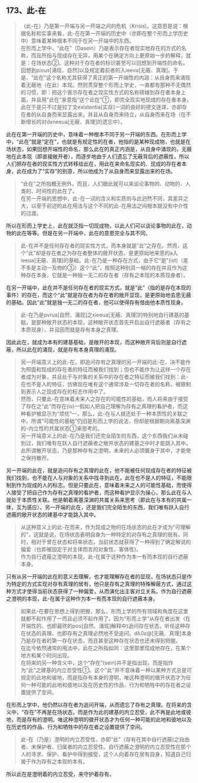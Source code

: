 <h2>173、此-在</h2><blockquote data-pid="LSBtPfDc">（此-在）乃是第一开端与另一开端之间的危机（Krisis)。这意思是说：根据名称和实事来看，此-在在第一开端的历史中（亦即在整个形而上学历史中）意味着某种根本不同于在另一开端中的东西。<br>在形而上学中，“此在”（Dasein）乃是表示存在者现实地存在的方式的名称，而且所指与现成存在无异，用某个在确定方向上更原始一步的解释，就是：在场状态②。这种对于存在者的标识甚至可以回想到开端性的命名，回想到pious[涌现、自然]以及规定着前者的入ieeva[无蔽、真理]。于是，“此在”这个名称尤其获得了真正的第一开端性的内涵：从自身而来涌现着无蔽地（在此）本现。然则贯穿整个形而上学史，一直都有那种不无偶然的习惯，即：把这个表示存在者之现实性方式的名称转嫁到存在者本身上面，并且用“此在”来意指“这个此在”①，即完全现实地现成的存在者本身。此在于是只不过是拉丁文existentia[实存]一词的良好的德文逐译，亦即存在者的从自身而来显露出来，并且从自身而来持立，从自身而来在场（在不断增长的对dxneeua[无蔽、真理]的遗忘中）。</blockquote><p data-pid="7e_dISkl">此在在第一开端的历史中，意味着一种根本不同于另一开端的东西。在形而上学中，“此在”就是“定在”，也就是有规定性的在者，他指的是某种现成物，也就是在场状态，如果回想开端性的命名，那么此在的真正内涵是，从自身中涌现的，无蔽地在此本现（即直接敞开者），而逐步地由于人们遗忘了无蔽背后的遮蔽性，所以人们把存在者的现实性方式转移给此在，用此在来命名现实的、现成的存在者本身，此在成为了“实存”的别意，所以他成为了从自身而来显露出来的在场。</p><blockquote data-pid="9axsXABS">“此在”之所指概无例外。而且，人们据此就可以来谈论事物的、动物的、人类的、时间性的此在了。<br>在另一开端的思想中，此-在一词的含义和实质则与此迥然不同，其差异之大，以至于前述的此在用法与这个不同的此-在用法之间根本就没有中介性的过渡。</blockquote><p data-pid="-ydZPwCx">所以在形而上学史上，此在就泛指一切现成物，以此人们可以谈论事物的此在，动物的此在等等。但是在另一开端中，此在的意思完全与其不同。</p><blockquote data-pid="T505-sl5">此-在并不是任何存在者的现实性方式，而本身就是“此”之存在。然而，这个“此”却是存在者之为存在者整体的敞开状态，是更原始地来思的a入ieeua[无蔽、真理]的基础。此-在乃是一种存在方式，由于它“是”(ist)（差不多是主动一及物的③）这个“此”，按照这种别具一格的存在并且作为这种存在本身，它就是一种独一无二的存在者（存有之本现的本质现身者）。</blockquote><p data-pid="NCiYNHrp">在另一开端中，此在并不是任何存在者的现实方式，就是“此”（指的是存在本现的事件）的存在，而这个“此”就是存在者为存在者的敞开显现，是更原始地去思无蔽的基础。因此“此”就是独一无二的存在者，他可以使得存有借由他本质性现身。</p><blockquote data-pid="puIf2WJx">此-在乃是pvrus[自然、涌现]之xieeua[无蔽、真理]的特别地自行建基的基础，是那种敞开状态的本现，这种敞开状态首先开启出自行遮蔽者（存有之本质现身），并且因而就是存有本身之真理。</blockquote><p data-pid="JRpCcm5o">因此此在，就成为本有的建基基础，是敞开的本现，而这种敞开背后则是自行遮蔽，所以此在的涌现，就是存有本身真理的涌现。</p><blockquote data-pid="jtoXhvtA">另一开端意义上的此-在，即追问存有之真理的另一开端的此-在，决不能作为照面和现成的存在者的特征而被我们找到；但也不能作为让这样一个存在者成为对象，并且处于与对象的关系中的存在者之特征而被我们找到：此-在也不是人的特征，仿佛现在唯有这个通常涉及一切存在者的名称，被限制到表示人之现成存在的标志作用中了。<br>然而，只要此-在意味着未来人之存在的可能性的基础，而人将来由于接受了存在之“此”而存在(is)一假如人把自己理解为存有之真理的看护者，而这种看护被显示为“烦忧”一，那么，此-在与人就还处于一种本质性的关联之中。所谓“可能性的基础”仍旧是形而上学的说法，但却是根据朝向离基深渊的-内立性的共属状态①来思考的。<br>另一开端意义上的此-在乃是我们还完全陌生的东西，这个东西我们从未碰到过，我们唯有在跃人自行遮蔽者之敞开状态的建基之中时才能跳入其中。此所谓散开状态，乃是那种存有之澄明，未来的人必须置身于其中，才能使之保持散开。</blockquote><p data-pid="kJjQbzyN">另一开端的此在，就是追问存有之真理的此在，他不能被任何现成存在者的特征被我们找到，也不能在人与对象的关系中找寻到此在，此在也不是人的特征，不能限制到作为现成的人的标志。但是只要此在，意味着未来之人的可能性基础，而使得人接受了把自己作为存有之真理的看护者，而这种看护显示为操心，那么此在与人就处于本质性关联。他是朝着离基深渊的共属关系来思考（即此在与本有的共属一体，互为感应）。另一开端的此在，还是我们完全陌生的东西，我们唯有跃入自行遮蔽的敞开状态的建基中才能跳入其中。</p><blockquote data-pid="WZfXoeId">从这种意义上的此-在而来，作为现成之物的在场状态的此在才成为“可理解的”，这就是说，在场状态表明自身为一种特定的对存有之真理的居有，同时，相对于曾在状态和将来状态，当前状态就获得了一种得到了确定解说的偏爱（也即被固定于对主体而言的对象性、客体性)。<br>作为自行遮蔽之澄明的本现，此-在属于这种作为本一有而本现的自行遮蔽本身。</blockquote><p data-pid="yaVLfbaB">只有从另一开端的此在的意义去理解，也才能理解存在者的显现，在场状态只是作为特定的方式实现对存有真理的居有，他只是存有之真理的特殊解蔽方式，通过这种方式才使得当前状态获得了一种偏爱，从而演化出主客对立关系。作为自行遮蔽之澄明的本现，此-在属于这种作为本一有而本现的自行遮蔽本身。</p><blockquote data-pid="28zElzg4">如果此-在要在思想上得到把握，那么，形而上学的所有领域和角度在这里就都不起作用了一而且必须不起作用了。因为“形而上学”从存在者出发（在开端性的、也即最终的pσs[自然、涌现]解释中)追问存在状态，听任这种存在状态的真理、也即存有之真理必然地不受追问。dλ0ε@[无蔽、真理]本身乃是存在者的第一存在状态，而且甚至这种存在状态也还未得到把握。<br>在迄今依然通常的用法中，此在之所指如同：这里那里现成地存在，在某个地方和某个时间出现。<br>在将来的另一种含义中，这个“存在”(sein)并不是指出现，而是指作为“此”之建基的内立忍受性①。这个“此”并不意味着一种以某种方式总是可规定的此地和彼地，而是指存有本身的澄明，唯这种澄明的徽开状态才为任何一种可能的此地和彼地以及在历史性的作品、行为和牺牲中的存在者之设置提供了空间。</blockquote><p data-pid="s_WfG4LD">在形而上学中，他仍然以存在者为追问开端，从而遗忘了存有之真理。在将来的含义中，“存在”不再是在场状态，而是作为此的建基的内立忍受，此不再是此地或彼地，而是存有的澄明。唯这种澄明的徽开状态才为任何一种可能的此地和彼地以及在历史性的作品、行为和牺牲中的存在者之设置提供了空间。</p><blockquote data-pid="ILK5kPTz">此-在（乃是〉澄明的内立忍受性，亦即“此”（存有在其中自行遮蔽)之自由者、未保护者、归属者的内立忍受性。自行遮蔽之澄明的内立忍受性在那个人的寻求、保护、看护中得到接受，这个人向着存在居有自身，知道自己归属于作为存有之本现的本有。</blockquote><p data-pid="00u-vv3s">所以此在是澄明着的内立忍受，来守护着存有。</p><p></p>